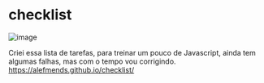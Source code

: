 # checklist
![image](https://user-images.githubusercontent.com/95005787/152534604-99d9f6e5-d351-4e34-b186-74447773ddcc.png)

Criei essa lista de tarefas, para treinar um pouco de Javascript, ainda tem algumas falhas, mas com o tempo vou corrigindo.
https://alefmends.github.io/checklist/
